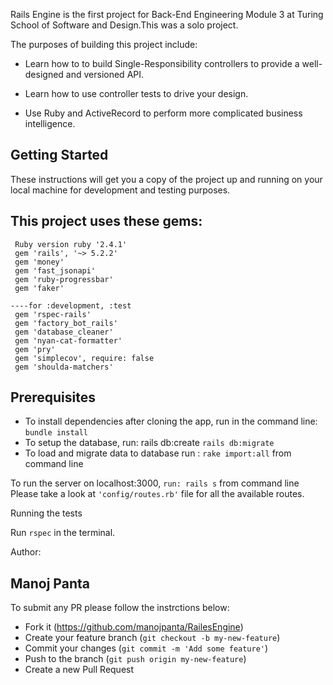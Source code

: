 Rails Engine is the first project for Back-End Engineering Module 3 at Turing School of Software and Design.This was a solo project.

The purposes of building this project include:

* Learn how to to build Single-Responsibility controllers to provide a well-designed and versioned API.

* Learn how to use controller tests to drive your design.

* Use Ruby and ActiveRecord to perform more complicated business intelligence.


## Getting Started
These instructions will get you a copy of the project up and running on your local machine for development and testing purposes.

## This project uses these gems:
```
 Ruby version ruby '2.4.1'
 gem 'rails', '~> 5.2.2'
 gem 'money'
 gem 'fast_jsonapi'
 gem 'ruby-progressbar'
 gem 'faker'

----for :development, :test
 gem 'rspec-rails'
 gem 'factory_bot_rails'
 gem 'database_cleaner'
 gem 'nyan-cat-formatter'
 gem 'pry'
 gem 'simplecov', require: false
 gem 'shoulda-matchers'

```

## Prerequisites
* To install dependencies after cloning the app, run in the command line: `bundle install`
* To setup the database, run: rails db:create ` rails db:migrate `
* To load and migrate data to database run : ` rake import:all ` from command line

To run the server on localhost:3000, ` run: rails s ` from command line
Please take a look at ` 'config/routes.rb' ` file for all the available routes.

Running the tests

Run ` rspec ` in the terminal.


Author:

## Manoj Panta

To submit any PR please follow the instrctions below:
* Fork it (https://github.com/manojpanta/RailesEngine)
* Create your feature branch (`git checkout -b my-new-feature`)
* Commit your changes (`git commit -m 'Add some feature'`)
* Push to the branch (`git push origin my-new-feature`)
* Create a new Pull Request
